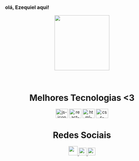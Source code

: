 ### olá, Ezequiel aqui! 

<div align="center">
  <img  height="180em" src="https://github-readme-stats.vercel.app/api?username=Zeckeas&show_icons=true&theme=tokyonight&include_all_commits=true&count_private=true"/>
</div>
<br>

<div  align="center"> 
  <div style="display: inline_block"><br>
    <h1 align="center">Melhores Tecnologias <3</h1>
    <img align="center" height="30" width="40" alt="js-icon"  src="">
    <img align="center" height="30" width="40" alt="react-icon" src="">
    <img align="center" height="30" width="40" alt="html-icon" src="">
    <img align="center" height="30" width="40" alt="css-icon" src="">
   </div>
    
  
  <h1 align="center">Redes Sociais</h1>
    <a href = "mailto: souzaezequielalves10@gmail.com">
      <img width="30" src="https://cdn-icons-png.flaticon.com/512/5968/5968534.png">
    </a>
    <a href = "https://www.linkedin.com/in/ezequiel-alves-b492341ba/">
      <img width="25" src="https://cdn-icons-png.flaticon.com/512/174/174857.png">
    </a>
    <a href = "https://www.instagram.com/eu.zeck/">
      <img width="25" src="https://cdn-icons-png.flaticon.com/512/2111/2111463.png">
    </a>
</div>
  
